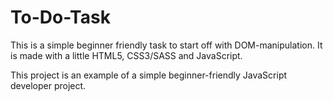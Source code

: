 # To-Do-Task
This is a simple beginner friendly task to start off with DOM-manipulation.
It is made with a little HTML5, CSS3/SASS and JavaScript. 

This project is an example of a simple beginner-friendly JavaScript developer project. 

